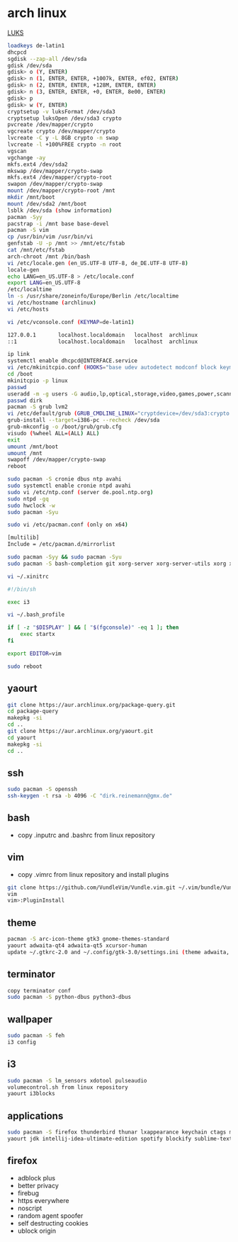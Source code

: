 # arch linux

[LUKS](https://wiki.archlinux.org/index.php/Dm-crypt/Device_encryption#Encryption_options_for_LUKS_mode)

```bash
loadkeys de-latin1
dhcpcd
sgdisk --zap-all /dev/sda
gdisk /dev/sda
gdisk> o (Y, ENTER)
gdisk> n (1, ENTER, ENTER, +1007k, ENTER, ef02, ENTER)
gdisk> n (2, ENTER, ENTER, +128M, ENTER, ENTER)
gdisk> n (3, ENTER, ENTER, +0, ENTER, 8e00, ENTER)
gdisk> p
gdisk> w (Y, ENTER)
cryptsetup -v luksFormat /dev/sda3
cryptsetup luksOpen /dev/sda3 crypto
pvcreate /dev/mapper/crypto
vgcreate crypto /dev/mapper/crypto
lvcreate -C y -L 8GB crypto -n swap
lvcreate -l +100%FREE crypto -n root
vgscan
vgchange -ay
mkfs.ext4 /dev/sda2
mkswap /dev/mapper/crypto-swap
mkfs.ext4 /dev/mapper/crypto-root
swapon /dev/mapper/crypto-swap
mount /dev/mapper/crypto-root /mnt
mkdir /mnt/boot
mount /dev/sda2 /mnt/boot
lsblk /dev/sda (show information)
pacman -Syy
pacstrap -i /mnt base base-devel
pacman -S vim
cp /usr/bin/vim /usr/bin/vi
genfstab -U -p /mnt >> /mnt/etc/fstab
cat /mnt/etc/fstab
arch-chroot /mnt /bin/bash
vi /etc/locale.gen (en_US.UTF-8 UTF-8, de_DE.UTF-8 UTF-8)
locale-gen
echo LANG=en_US.UTF-8 > /etc/locale.conf
export LANG=en_US.UTF-8
/etc/localtime
ln -s /usr/share/zoneinfo/Europe/Berlin /etc/localtime
vi /etc/hostname (archlinux)
vi /etc/hosts
```

```bash
vi /etc/vconsole.conf (KEYMAP=de-latin1)

127.0.0.1       localhost.localdomain   localhost  archlinux
::1             localhost.localdomain   localhost  archlinux
```

```bash
ip link
systemctl enable dhcpcd@INTERFACE.service
vi /etc/mkinitcpio.conf (HOOKS="base udev autodetect modconf block keymap encrypt lvm2 filesystems keyboard fsck")
cd /boot
mkinitcpio -p linux
passwd
useradd -m -g users -G audio,lp,optical,storage,video,games,power,scanner,wheel -s /bin/bash dirk
passwd dirk
pacman -S grub lvm2
vi /etc/default/grub (GRUB_CMDLINE_LINUX="cryptdevice=/dev/sda3:crypto resume=/dev/crypto/swap")
grub-install --target=i386-pc --recheck /dev/sda
grub-mkconfig -o /boot/grub/grub.cfg
visudo (%wheel ALL=(ALL) ALL)
exit
umount /mnt/boot
umount /mnt
swapoff /dev/mapper/crypto-swap
reboot
```

```bash
sudo pacman -S cronie dbus ntp avahi
sudo systemctl enable cronie ntpd avahi
sudo vi /etc/ntp.conf (server de.pool.ntp.org)
sudo ntpd -gq
sudo hwclock -w
sudo pacman -Syu
```

```bash
sudo vi /etc/pacman.conf (only on x64)

[multilib]
Include = /etc/pacman.d/mirrorlist
```

```bash
sudo pacman -Syy && sudo pacman -Syu
sudo pacman -S bash-completion git xorg-server xorg-server-utils xorg xorg-xinit xorg-drivers i3 i3-wm i3-status dmenu rofi dunst terminator xterm
```

```bash
vi ~/.xinitrc

#!/bin/sh

exec i3
```

```bash
vi ~/.bash_profile

if [ -z "$DISPLAY" ] && [ "$(fgconsole)" -eq 1 ]; then
    exec startx
fi

export EDITOR=vim
```

```bash
sudo reboot
```

## yaourt

```bash
git clone https://aur.archlinux.org/package-query.git
cd package-query
makepkg -si
cd ..
git clone https://aur.archlinux.org/yaourt.git
cd yaourt
makepkg -si
cd ..
```

## ssh

```bash
sudo pacman -S openssh
ssh-keygen -t rsa -b 4096 -C "dirk.reinemann@gmx.de"
```

## bash

* copy .inputrc and .bashrc from linux repository

## vim

* copy .vimrc from linux repository and install plugins

```bash
git clone https://github.com/VundleVim/Vundle.vim.git ~/.vim/bundle/Vundle.vim
vim
vim>:PluginInstall
```

## theme

```bash
pacman -S arc-icon-theme gtk3 gnome-themes-standard
yaourt adwaita-qt4 adwaita-qt5 xcursor-human
update ~/.gtkrc-2.0 and ~/.config/gtk-3.0/settings.ini (theme adwaita, cursor human, icon arc)
```

## terminator

```bash
copy terminator conf
sudo pacman -S python-dbus python3-dbus
```

## wallpaper

```bash
sudo pacman -S feh
i3 config
```

## i3

```bash
sudo pacman -S lm_sensors xdotool pulseaudio
volumecontrol.sh from linux repository
yaourt i3blocks
```

## applications

```bash
sudo pacman -S firefox thunderbird thunar lxappearance keychain ctags meld kile rhythmbox scala chromium keepassx easytag pdfsam zeal gparted wine openttd mednafen htop libreoffice nmap wireshark-gtk filezilla
yaourt jdk intellij-idea-ultimate-edition spotify blockify sublime-text-dev skypeforlinux-bin gtkhash postman-bin
```
## firefox

* adblock plus
* better privacy
* firebug
* https everywhere
* noscript
* random agent spoofer
* self destructing cookies
* ublock origin
